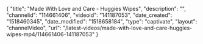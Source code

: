 {
    "title": "Made With Love and Care - Huggies Wipes",
    "description": "",
    "channelid": "114661406",
    "videoid": "141187053",
    "date_created": "1518460345",
    "date_modified": "1518658184",
    "type": "captivate",
    "layout": "channelVideo",
    "url": "\/latest-videos\/made-with-love-and-care-huggies-wipes-mp4\/114661406-141187053"
}